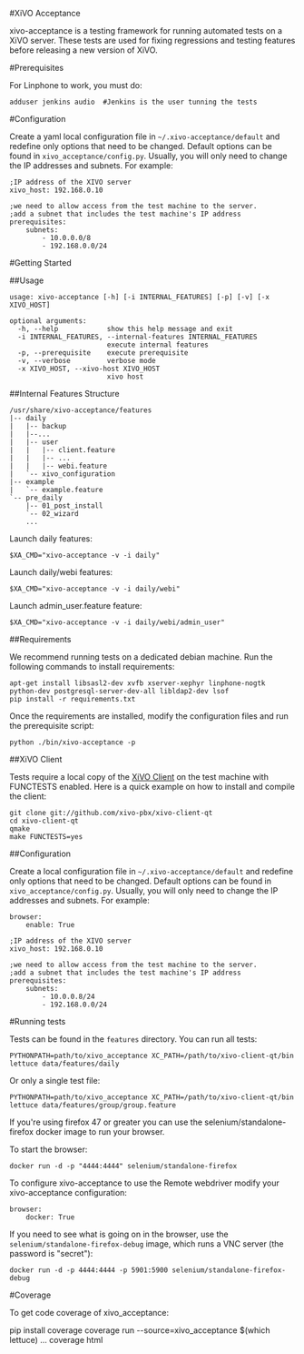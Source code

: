 #XiVO Acceptance

xivo-acceptance is a testing framework for running automated tests on a XiVO
server. These tests are used for fixing regressions and testing features before
releasing a new version of XiVO.


#Prerequisites

For Linphone to work, you must do:

    adduser jenkins audio  #Jenkins is the user tunning the tests


#Configuration

Create a yaml local configuration file in ```~/.xivo-acceptance/default``` and
redefine only options that need to be changed. Default options can be found in
```xivo_acceptance/config.py```. Usually, you will only need to change the IP
addresses and subnets. For example:

    ;IP address of the XIVO server
    xivo_host: 192.168.0.10

    ;we need to allow access from the test machine to the server.
    ;add a subnet that includes the test machine's IP address
    prerequisites:
        subnets: 
			- 10.0.0.0/8
			- 192.168.0.0/24


#Getting Started

##Usage

	usage: xivo-acceptance [-h] [-i INTERNAL_FEATURES] [-p] [-v] [-x XIVO_HOST]
	
	optional arguments:
	  -h, --help            show this help message and exit
	  -i INTERNAL_FEATURES, --internal-features INTERNAL_FEATURES
	                        execute internal features
	  -p, --prerequisite    execute prerequisite
	  -v, --verbose         verbose mode
	  -x XIVO_HOST, --xivo-host XIVO_HOST
	                        xivo host

##Internal Features Structure

    /usr/share/xivo-acceptance/features
    |-- daily
    |   |-- backup
    |   |--...
    |   |-- user
    |   |   |-- client.feature
    |   |   |-- ...
    |   |   |-- webi.feature
    |   `-- xivo_configuration
    |-- example
    |   `-- example.feature
    `-- pre_daily
        |-- 01_post_install
        `-- 02_wizard
        ...

Launch daily features:

    $XA_CMD="xivo-acceptance -v -i daily"

Launch daily/webi features:

    $XA_CMD="xivo-acceptance -v -i daily/webi"

Launch admin_user.feature feature:

    $XA_CMD="xivo-acceptance -v -i daily/webi/admin_user"


##Requirements

We recommend running tests on a dedicated debian machine. Run the following
commands to install requirements:

    apt-get install libsasl2-dev xvfb xserver-xephyr linphone-nogtk python-dev postgresql-server-dev-all libldap2-dev lsof
    pip install -r requirements.txt

Once the requirements are installed, modify the configuration files and run the prerequisite script:

    python ./bin/xivo-acceptance -p


##XiVO Client

Tests require a local copy of the [XiVO Client](http://github.com/xivo-pbx/xivo-client-qt)
on the test machine with FUNCTESTS enabled. Here is a quick example on how to
install and compile the client:

    git clone git://github.com/xivo-pbx/xivo-client-qt
    cd xivo-client-qt
    qmake
    make FUNCTESTS=yes


##Configuration

Create a local configuration file in ```~/.xivo-acceptance/default``` and
redefine only options that need to be changed. Default options can be found in
```xivo_acceptance/config.py```. Usually, you will only need to change the IP
addresses and subnets. For example:

    browser:
        enable: True

    ;IP address of the XIVO server
    xivo_host: 192.168.0.10

    ;we need to allow access from the test machine to the server.
    ;add a subnet that includes the test machine's IP address
    prerequisites:
    	subnets:
			- 10.0.0.8/24
			- 192.168.0.0/24


#Running tests

Tests can be found in the ```features``` directory. You can run all tests:

    PYTHONPATH=path/to/xivo_acceptance XC_PATH=/path/to/xivo-client-qt/bin lettuce data/features/daily

Or only a single test file:

    PYTHONPATH=path/to/xivo_acceptance XC_PATH=/path/to/xivo-client-qt/bin lettuce data/features/group/group.feature


If you're using firefox 47 or greater you can use the selenium/standalone-firefox docker image
to run your browser.

To start the browser:

    docker run -d -p "4444:4444" selenium/standalone-firefox


To configure xivo-acceptance to use the Remote webdriver modify your xivo-acceptance configuration:

    browser:
        docker: True


If you need to see what is going on in the browser, use the `selenium/standalone-firefox-debug` image, which runs a VNC server (the password is "secret"):

    docker run -d -p 4444:4444 -p 5901:5900 selenium/standalone-firefox-debug


#Coverage

To get code coverage of xivo_acceptance:

pip install coverage
coverage run --source=xivo_acceptance $(which lettuce) ...
coverage html
